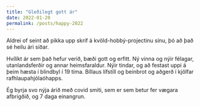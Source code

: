 ```yaml
---
title: "Gleðilegt gott ár"
date: 2022-01-20
permalink: /posts/happy-2022
---
```


Aldrei of seint að pikka upp skrif á kvöld-hobbý-projectinu sínu, þó að það sé heilu ári síðar.

Hvílíkt ár sem það hefur verið, bæði gott og erfitt. Ný vinna og nýir félagar, utanlandsferðir og annar heimsfaraldur. Nýir tindar, og að festast uppi á þeim hæsta í blindbyl í 19 tíma. Bíllaus lífstíll og beinbrot og aðgerð í kjölfar rafhlaupahjólaóhapps.

Ég byrja svo nýja árið með covid smiti, sem er sem betur fer vægara afbrigðið, og 7 daga einangrun.
